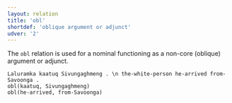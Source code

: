```yaml
---
layout: relation
title: 'obl'
shortdef: 'oblique argument or adjunct'
udver: '2'
---
```


The `obl` relation is used for a nominal functioning as a non-core (oblique) argument or adjunct.

~~~ sdparse
Laluramka kaatuq Sivungaghmeng . \n the-white-person he-arrived from-Savoonga .
obl(kaatuq, Sivungaghmeng)
obl(he-arrived, from-Savoonga)
~~~

<!-- Interlanguage links updated So kvě 14 19:04:01 CEST 2022 -->
